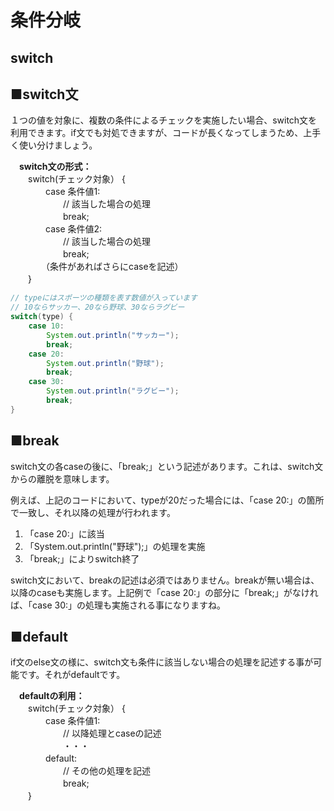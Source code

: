 # 条件分岐
## switch

## ■switch文
１つの値を対象に、複数の条件によるチェックを実施したい場合、switch文を利用できます。if文でも対処できますが、コードが長くなってしまうため、上手く使い分けましょう。

　**switch文の形式：**  
　　switch(チェック対象） {  
　　　　case 条件値1:  
　　　　　　// 該当した場合の処理  
　　　　　　break;  
　　　　case 条件値2:  
　　　　　　// 該当した場合の処理  
　　　　　　break;  
　　　　（条件があればさらにcaseを記述）  
　　}  

```java
// typeにはスポーツの種類を表す数値が入っています
// 10ならサッカー、20なら野球、30ならラグビー
switch(type) {
    case 10:
        System.out.println("サッカー");
        break;
    case 20:
        System.out.println("野球");
        break;
    case 30:
        System.out.println("ラグビー");
        break;
}

```

## ■break
switch文の各caseの後に、「break;」という記述があります。これは、switch文からの離脱を意味します。

例えば、上記のコードにおいて、typeが20だった場合には、「case 20:」の箇所で一致し、それ以降の処理が行われます。

1. 「case 20:」に該当
2. 「System.out.println("野球");」の処理を実施
3. 「break;」によりswitch終了

switch文において、breakの記述は必須ではありません。breakが無い場合は、以降のcaseも実施します。上記例で「case 20:」の部分に「break;」がなければ、「case 30:」の処理も実施される事になりますね。

## ■default

if文のelse文の様に、switch文も条件に該当しない場合の処理を記述する事が可能です。それがdefaultです。

　**defaultの利用：**  
　　switch(チェック対象） {  
　　　　case 条件値1:  
　　　　　　// 以降処理とcaseの記述  
　　　　　　・・・  
　　　　default:  
　　　　　　// その他の処理を記述  
　　　　　　break;  
　　}  
